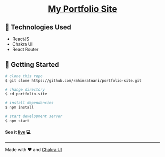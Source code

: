 <p align="center">
  <a href="https://rahim-portfolio-site.netlify.app/">
    <h1 align="center">My Portfolio Site</h1>
  </a>
</p> 



## :wrench: Technologies Used
- ReactJS
- Chakra UI
- React Router

## :rocket: Getting Started
```bash
# clone this repo
$ git clone https://github.com/rahimratnani/portfolio-site.git

# change directory
$ cd portfolio-site

# install dependencies
$ npm install

# start development server
$ npm start
```

#### See it [live](https://rahim-portfolio-site.netlify.app/) :computer:

----
Made with :heart: and [Chakra UI](https://chakra-ui.com/)